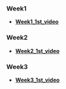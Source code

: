 ### Week1
* **[Week1_1st_video](https://www.coursera.org/learn/convolutional-neural-networks/lecture/Ob1nR/computer-vision)**
### Week2
* **[Week2_1st_video](https://www.coursera.org/learn/convolutional-neural-networks/lecture/KvAM9/why-look-at-case-studies)**
### Week3
* **[Week3_1st_video](https://www.coursera.org/learn/convolutional-neural-networks/lecture/nEeJM/object-localization)**
